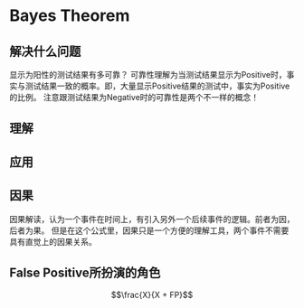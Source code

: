 # Bayes Theorem

## 解决什么问题
显示为阳性的测试结果有多可靠？
可靠性理解为当测试结果显示为Positive时，事实与测试结果一致的概率。即，大量显示Positive结果的测试中，事实为Positive的比例。
注意跟测试结果为Negative时的可靠性是两个不一样的概念！

## 理解

## 应用

## 因果
因果解读，认为一个事件在时间上，有引入另外一个后续事件的逻辑。前者为因，后者为果。
但是在这个公式里，因果只是一个方便的理解工具，两个事件不需要具有直觉上的因果关系。

## False Positive所扮演的角色
$$\frac{X}{X + FP}$$